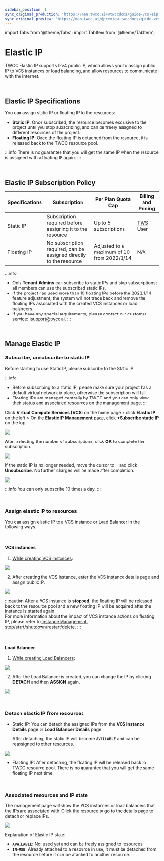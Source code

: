 ```yaml
---
sidebar_position: 1
sync_original_production: 'https://man.twcc.ai/@twccdocs/guide-vcs-eip-en'
sync_original_preview: 'https://man.twcc.ai/@preview-twccdocs/guide-vcs-eip-en'
---
```


import Tabs from '@theme/Tabs';
import TabItem from '@theme/TabItem';

# Elastic IP

TWCC Elastic IP supports IPv4 public IP, which allows you to assign public IP to VCS instances or load balancing, and allow resources to communicate with the Internet.

<br/>

## Elastic IP Specifications

You can assign static IP or floating IP to the resources:
- **Static IP**: Once subscribed, the resource becomes exclusive to the project until you stop subscribing, and can be freely assigned to different resources of the project.
- **Floating IP**: Once the floating IP is detached from the resource, it is released back to the TWCC resource pool.

:::info
There is no guarantee that you will get the same IP when the resource is assigned with a floating IP again.
:::

<br/>

## Elastic IP Subscription Policy

| Specifications | Subscription | Per Plan Quota Cap | Billing and Pricing |
| -------- | -------- | -------- | -------- |
| Static IP | Subscription required before assigning it to the resource | Up to 5 subscriptions | [TWS User](https://man.twcc.ai/@twsdocs/pricing-zh#%E5%BD%88%E6%80%A7-IP-Elastic-IP-EIP) |
| Floating IP | No subscription required, can be assigned directly to the resource | Adjusted to a maximum of 10 from 2022/1/14 | N/A |

:::info
- Only **Tenant Admins** can subscribe to static IPs and stop subscriptions; all members can use the subscribed static IPs.
- If the project has used more than 10 floating IPs before the 2022/1/14 feature adjustment, the system will not trace back and remove the floating IPs associated with the created VCS instances or load balancers.
- If you have any special requirements, please contact our customer service: <ins><a href = "mailto: isupport@twsc.ai">isupport@twcc.ai</a></ins>.
:::

<br/>

## Manage Elastic IP

### Subscribe, unsubscribe to static IP

Before starting to use Static IP, please subscribe to the Static IP.

:::info
- Before subscribing to a static IP, please make sure your project has a default virtual network in place, otherwise the subscription will fail.
- Floating IPs are managed centrally by TWCC and you can only view their status and associated resources on the management page.
:::

Click **Virtual Compute Services (VCS)** on the home page > click **Elastic IP** on the left > On the **Elastic IP Management** page, click **+Subscribe static IP** on the top.

![](https://cos.twcc.ai/SYS-MANUAL/uploads/upload_c4371cc64d77ed6e04596ec4f3d7b279.png)

After selecting the number of subscriptions, click **OK** to complete the subscription.

![](https://cos.twcc.ai/SYS-MANUAL/uploads/upload_b0aeca1d6e025821fb42d7532c3e5de0.png)

If the static IP is no longer needed, move the cursor to &nbsp;<i class="fa fa-ellipsis-v fa-20" aria-hidden="true"></i>&nbsp; and click **Unsubscribe**. No further charges will be made after completion.

![](https://cos.twcc.ai/SYS-MANUAL/uploads/upload_7971acdf72700f178236775c2836358c.png)

:::info
You can only subscribe 10 times a day.
:::

<br/>


### Assign elastic IP to resources

You can assign elastic IP to a VCS instance or Load Balancer in the following ways.

<br/>

#### VCS instances

1. [While creating VCS instances](https://man.twcc.vip/en/docs/vcs/user-guides/creation/vcs-instances):

![](https://cos.twcc.ai/SYS-MANUAL/uploads/upload_8c896c79f9bea20564576502d637833a.png)

2. After creating the VCS instance, enter the VCS instance details page and assign public IP.

![](https://cos.twcc.ai/SYS-MANUAL/uploads/upload_677478ed507a27f03a9ab277b6d391dd.png)

:::caution
After a VCS instance is **stopped**, the floating IP will be released back to the resource pool and a new floating IP will be acquired after the instance is started again.<br/>
For more information about the impact of VCS instance actions on floating IP, please refer to [<ins>Instance Management: stop/start/shutdown/restart/delete</ins>](https://man.twcc.vip/en/docs/vcs/user-guides/management-and-monitoring/management).
:::

<br/>


#### Load Balancer

1. [While creating Load Balancers](https://man.twcc.vip/en/docs/vcs/user-guides/networking/load-balancing#create-load-balancers):

![](https://cos.twcc.ai/SYS-MANUAL/uploads/upload_ecc993fd71e9657b662501aefdc8958b.png)

2. After the Load Balancer is created, you can change the IP by clicking **DETACH** and then **ASSIGN** again.

![](https://cos.twcc.ai/SYS-MANUAL/uploads/upload_bca0889a72fcd8ce2b19986108610cd7.png)

<br/>


### Detach elastic IP from resources

- Static IP: You can detach the assigned IPs from the **VCS Instance Details** page or **Load Balancer Details** page.

  After detaching, the static IP will become **`AVAILABLE`** and can be reassigned to other resources.

![](https://cos.twcc.ai/SYS-MANUAL/uploads/upload_d94d938b6b287c0daa046050a73a453c.png)

- Flaoting IP: After detaching, the floating IP will be released back to TWCC resource pool. There is no guarantee that you will get the same floating IP next time.

<br/>


### Associated resources and IP state

The management page will show the VCS instances or load balancers that the IPs are associated with. Click the resource to go to the details page to detach or replace IPs.

![](https://cos.twcc.ai/SYS-MANUAL/uploads/upload_b17154f8e9486b50f3218e4724930808.png)

Explanation of Elastic IP state:

- **`AVAILABLE`**: Not used yet and can be freely assigned to resources.
- **`IN-USE`**: Already attached to a resource in use, it must be detached from the resource before it can be atached to another resource.